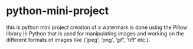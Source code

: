 # python-mini-project
this is python mini project creation of a watermark is done using the Pillow library in Python that is used for manipulating images and working on the different formats of images like (‘jpeg’, ‘png’, ‘gif’, ‘tiff’ etc.). 
